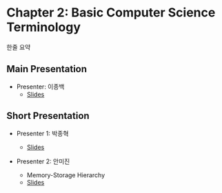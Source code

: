 # Chapter 2: Basic Computer Science Terminology

한줄 요약

## Main Presentation 

- Presenter: 이종백
  - [Slides](slides/)

## Short Presentation

- Presenter 1: 박종혁
  - [Slides](slides/ch2-the-five-minute-rule.pdf)
  
- Presenter 2: 안미진
  - Memory-Storage Hierarchy
  - [Slides](slides/ch2-memory-storage-hierarchy.pdf)

